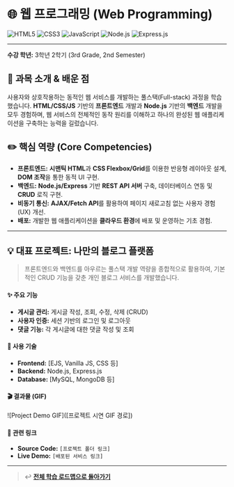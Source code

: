 # 🌐 웹 프로그래밍 (Web Programming)

![HTML5](https://img.shields.io/badge/html5-%23E34F26.svg?style=for-the-badge&logo=html5&logoColor=white) ![CSS3](https://img.shields.io/badge/css3-%231572B6.svg?style=for-the-badge&logo=css3&logoColor=white) ![JavaScript](https://img.shields.io/badge/javascript-%23323330.svg?style=for-the-badge&logo=javascript&logoColor=%23F7DF1E) ![Node.js](https://img.shields.io/badge/node.js-6DA55F?style=for-the-badge&logo=node.js&logoColor=white) ![Express.js](https://img.shields.io/badge/express.js-%23404d59.svg?style=for-the-badge&logo=express&logoColor=%2361DAFB)

---
**수강 학년:** 3학년 2학기 (3rd Grade, 2nd Semester)

## 📖 과목 소개 & 배운 점

사용자와 상호작용하는 동적인 웹 서비스를 개발하는 풀스택(Full-stack) 과정을 학습했습니다. **HTML/CSS/JS** 기반의 **프론트엔드** 개발과 **Node.js** 기반의 **백엔드** 개발을 모두 경험하며, 웹 서비스의 전체적인 동작 원리를 이해하고 하나의 완성된 웹 애플리케이션을 구축하는 능력을 길렀습니다.

## ✏️ 핵심 역량 (Core Competencies)

-   **프론트엔드:** **시맨틱 HTML**과 **CSS Flexbox/Grid**를 이용한 반응형 레이아웃 설계, **DOM 조작**을 통한 동적 UI 구현.
-   **백엔드:** **Node.js/Express** 기반 **REST API 서버** 구축, 데이터베이스 연동 및 **CRUD** 로직 구현.
-   **비동기 통신:** **AJAX/Fetch API**를 활용하여 페이지 새로고침 없는 사용자 경험(UX) 개선.
-   **배포:** 개발한 웹 애플리케이션을 **클라우드 환경**에 배포 및 운영하는 기초 경험.

---

## 💡 대표 프로젝트: 나만의 블로그 플랫폼

> 프론트엔드와 백엔드를 아우르는 풀스택 개발 역량을 종합적으로 활용하여, 기본적인 CRUD 기능을 갖춘 개인 블로그 서비스를 개발했습니다.

#### ✨ 주요 기능
-   **게시글 관리:** 게시글 작성, 조회, 수정, 삭제 (CRUD)
-   **사용자 인증:** 세션 기반의 로그인 및 로그아웃
-   **댓글 기능:** 각 게시글에 대한 댓글 작성 및 조회

#### 🔧 사용 기술
-   **Frontend:** [EJS, Vanilla JS, CSS 등]
-   **Backend:** Node.js, Express.js
-   **Database:** [MySQL, MongoDB 등]

#### 🎬 결과물 (GIF)
![Project Demo GIF]([프로젝트 시연 GIF 경로])

#### 🔗 관련 링크
-   **Source Code:** `[프로젝트 폴더 링크]`
-   **Live Demo:** `[배포된 서비스 링크]`

---
> ↩️ **[전체 학습 로드맵으로 돌아가기](../../README.md)**
